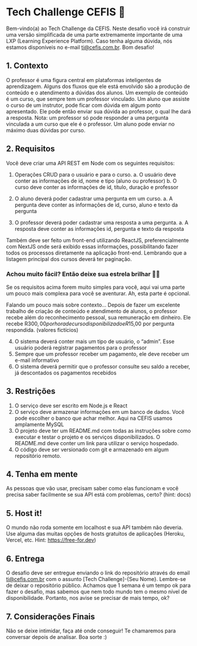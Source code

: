 # Tech Challenge CEFIS 🚀

Bem-vindo(a) ao Tech Challenge da CEFIS.
Neste desafio você irá construir uma versão simplificada de uma parte
extremamente importante de uma LXP (Learning Experience Platform).
Caso tenha alguma dúvida, nós estamos disponíveis no e-mail ti@cefis.com.br.
Bom desafio!

## 1. Contexto

O professor é uma figura central em plataformas inteligentes de aprendizagem.
Alguns dos fluxos que ele está envolvido são a produção de conteúdo e o
atendimento a dúvidas dos alunos.
Um exemplo de conteúdo é um curso, que sempre tem um professor vinculado.
Um aluno que assiste o curso de um instrutor, pode ficar com dúvida em algum
ponto apresentado. Ele pode então enviar sua dúvida ao professor, o qual lhe dará
a resposta.
Nota: um professor só pode responder a uma pergunta vinculada a um curso que
ele é o professor. Um aluno pode enviar no máximo duas dúvidas por curso.

## 2. Requisitos

Você deve criar uma API REST em Node com os seguintes requisitos:

1. Operações CRUD para o usuário e para o curso.
   a. O usuário deve conter as informações de id, nome e tipo (aluno ou
   professor)
   b. O curso deve conter as informações de id, título, duração e
   professor

2. O aluno deverá poder cadastrar uma pergunta em um curso.
   a. A pergunta deve conter as informações de id, curso, aluno e texto
   da pergunta

3. O professor deverá poder cadastrar uma resposta a uma pergunta.
   a. A resposta deve conter as informações id, pergunta e texto da
   resposta

Também deve ser feito um front-end utilizando ReactJS, preferencialmente com
NextJS onde será exibido essas informações, possibilitando fazer todos os processos diretamente na aplicação front-end. Lembrando que a listagem principal dos cursos deverá ter paginação.

### Achou muito fácil? Então deixe sua estrela brilhar 🌟🧙

Se os requisitos acima forem muito simples para você, aqui vai uma parte um
pouco mais complexa para você se aventurar. Ah, esta parte é opcional.

Falando um pouco mais sobre contexto...
Depois de fazer um excelente trabalho de criação de conteúdo e atendimento de
alunos, o professor recebe além do reconhecimento pessoal, sua remuneração
em dinheiro. Ele recebe R$300,00 por hora de curso disponibilizado e R$15,00
por pergunta respondida. (valores fictícios)

4. O sistema deverá conter mais um tipo de usuário, o “admin”. Esse usuário
   poderá registrar pagamentos para o professor
5. Sempre que um professor receber um pagamento, ele deve receber um
   e-mail informativo
6. O sistema deverá permitir que o professor consulte seu saldo a receber, já
   descontados os pagamentos recebidos

## 3. Restrições

1. O serviço deve ser escrito em Node.js e React
2. O serviço deve armazenar informações em um banco de dados. Você pode
   escolher o banco que achar melhor. Aqui na CEFIS usamos amplamente
   MySQL
3. O projeto deve ter um README.md com todas as instruções sobre como
   executar e testar o projeto e os serviços disponibilizados. O README.md
   deve conter um link para utilizar o serviço hospedado.
4. O código deve ser versionado com git e armazenado em algum repositório
   remoto.

## 4. Tenha em mente

As pessoas que vão usar, precisam saber como elas funcionam e você precisa
saber facilmente se sua API está com problemas, certo? (hint: docs)

## 5. Host it!

O mundo não roda somente em localhost e sua API também não deveria. Use
alguma das muitas opções de hosts gratuitos de aplicações (Heroku, Vercel, etc.
Hint: https://free-for.dev)

## 6. Entrega

O desafio deve ser entregue enviando o link do repositório através do email
ti@cefis.com.br com o assunto [Tech Challenge]-{Seu Nome}. Lembre-se de deixar
o repositório público.
Achamos que 1 semana é um tempo ok para fazer o desafio, mas sabemos que
nem todo mundo tem o mesmo nível de disponibilidade. Portanto, nos avise se
precisar de mais tempo, ok?

## 7. Considerações Finais

Não se deixe intimidar, faça até onde conseguir! Te chamaremos para conversar
depois de analisar.
Boa sorte :)
